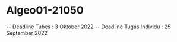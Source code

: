 # Algeo01-21050

-- Deadline Tubes : 3 Oktober 2022
-- Deadline Tugas Individu : 25 September 2022

